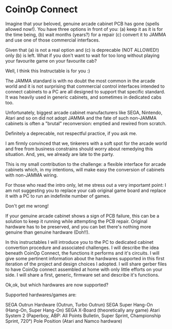 # CoinOp Connect
Imagine that your beloved, genuine arcade cabinet PCB has gone (spells allowed now!). You have three options in front of you: (a) keep it as it is for the time being, (b) wait months (years?) for a repair (c) convert it to JAMMA and use one of those commercial interfaces.

Given that (a) is not a real option and (c) is deprecable (NOT ALLOWED!) only (b) is left. What if you don't want to wait for too long without playing your favourite game on your favourite cab?

Well, I think this Instructable is for you :)

The JAMMA standard is with no doubt the most common in the arcade world and it is not surprising that commercial control interfaces intended to connect cabinets to a PC are all designed to support that specific standard. It was heavily used in generic cabinets, and sometimes in dedicated cabs too.

Unfortunately, biggest arcade cabinet manufacturers like SEGA, Nintendo, Atari and so on did not adopt JAMMA and the fate of such non-JAMMA cabinets is often a "brutal" reconversion: emptied and rewired from scratch.

Definitely a deprecable, not respectful practice, if you ask me.

I am firmly convinced that we, tinkerers with a soft spot for the arcade world and free from business constrains should worry about remedying this situation. And, yes, we already are late to the party.

This is my small contribution to the challenge: a flexible interface for arcade cabinets which, in my intentions, will make easy the conversion of cabinets with non-JAMMA wiring.

For those who read the intro only, let me stress out a very importamt point: I am not suggesting you to replace your cab original game board and replace it with a PC to run an indefinite number of games.

Don't get me wrong!

If your genuine arcade cabinet shows a sign of PCB failure, this can be a solution to keep it running while attempting the PCB repair. Original hardware has to be preserved, and you can bet there's nothing more genuine than genuine hardware (Doh!!).

In this instructables I will introduce you to the PC to dedicated cabinet convertion procedure and associated challenges. I will describe the idea beneath CoinOp Connect, the functions it performs and it's circuits. I will give some pertinent information about the hardwares supported in this first iteration of the project and design choices I adopted. I will share gerber files to have CoinOp connect assembled at home with only little efforts on your side. I will share a first, generic, firmware set and describe it's functions.

Ok,ok, but which hardwares are now supported?

Supported hardwares/games are:

SEGA Outrun Hardware (Outrun, Turbo Outrun)
SEGA Super Hang-On (Hang-On, Super Hang-On)
SEGA X-Board (theoretically any game)
Atari System 2 (Paperboy, ABP: All Points Bulletin, Super Sprint, Championship Sprint, 720°)
Pole Position (Atari and Namco hardware)
